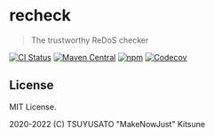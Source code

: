 # recheck

> The trustworthy ReDoS checker

[![CI Status](https://img.shields.io/github/workflow/status/makenowjust-labs/recheck/Main/master?logo=github&style=for-the-badge)](https://github.com/makenowjust-labs/recheck/actions)
[![Maven Central](https://img.shields.io/maven-central/v/codes.quine.labs/recheck-core_2.13?logo=scala&style=for-the-badge)](https://search.maven.org/artifact/codes.quine.labs/recheck-core_2.13)
[![npm](https://img.shields.io/npm/v/recheck?logo=javascript&style=for-the-badge)](https://www.npmjs.com/package/recheck)
[![Codecov](https://img.shields.io/codecov/c/gh/makenowjust-labs/recheck?logo=codecov&style=for-the-badge)](https://codecov.io/gh/makenowjust-labs/recheck)

## License

MIT License.

2020-2022 (C) TSUYUSATO "MakeNowJust" Kitsune
